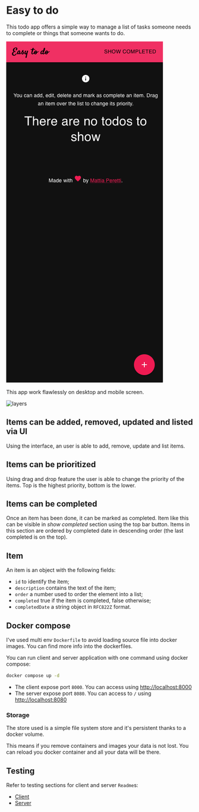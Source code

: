 # Easy to do

This todo app offers a simple way to manage a list of tasks someone needs to complete or things that someone wants to do.

![layers](./todo.gif)

This app work flawlessly on desktop and mobile screen.

![layers](./responsive.gif)
## Items can be added, removed, updated and listed via UI
Using the interface, an user is able to add, remove, update and list items.

## Items can be prioritized
Using drag and drop feature the user is able to change the priority of the items.
Top is the highest priority, bottom is the lower.
## Items can be completed
Once an item has been done, it can be marked as completed. Item like this can be visible in *show completed* section using the top bar button. Items in this section are ordered by completed date in descending order (the last completed is on the top).
## Item

An item is an object with the following fields:

- `id` to identify the item;
- `description` contains the text of the item;
- `order` a number used to order the element into a list;
- `completed` true if the item is completed, false otherwise;
- `completedDate` a string object in `RFC822Z` format.

## Docker compose
I've used multi env `Dockerfile` to avoid loading source file into docker images. You can find more info into the dockerfiles.

You can run client and server application with one command using docker compose:

```bash
docker compose up -d
```

- The client expose port `8000`. You can access using [http://localhost:8000](http://localhost:8000)
- The server expose port `8080`. You can access to `/` using [http://localhost:8080](http://localhost:8080)

### Storage
The store used is a simple file system store and it's persistent thanks to a docker volume.

This means if you remove containers and images your data is not lost. You can reload you docker container and all your data will be there.
## Testing
Refer to testing sections for client and server `Readme`s:

- [Client](./client/README.md)
- [Server](./server/README.md)